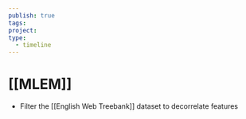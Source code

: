 ```yaml
---
publish: true
tags: 
project: 
type:
  - timeline
---
```

# [[MLEM]]
- Filter the [[English Web Treebank]] dataset to decorrelate features